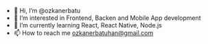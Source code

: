 - 👋 Hi, I’m @ozkanerbatu
- 👀 I’m interested in Frontend, Backen and Mobile App development
- 🌱 I’m currently learning React, React Native, Node.js
- 📫 How to reach me ozkanerbatuhan@gmail.com

<!---
ozkanerbatu/ozkanerbatu is a ✨ special ✨ repository because its `README.md` (this file) appears on your GitHub profile.
You can click the Preview link to take a look at your changes.
--->
